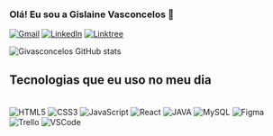 ### Olá! Eu sou a Gislaine Vasconcelos 👋


[![Gmail](https://img.shields.io/badge/Gmail-D14836?style=for-the-badge&logo=gmail&logoColor=white)](https://gislainevas6@gmail.com) [![LinkedIn](https://img.shields.io/badge/LinkedIn-0077B5?style=for-the-badge&logo=linkedin&logoColor=white)](https://www.linkedin.com/in/gislaine-vasconcelos-1344a2227/)
[![Linktree](https://img.shields.io/badge/linktree-39E09B?style=for-the-badge&logo=linktree&logoColor=white)](https://linktr.ee/GislaineVasconcelos)

![Givasconcelos GitHub stats](https://github-readme-stats.vercel.app/api?username=Givasconcelos&show_icons=true&theme=synthwave)


## Tecnologias que eu uso no meu dia

<div style="display: inline_block"><br/>
<img align="center" alt="HTML5" src = "https://img.shields.io/badge/HTML5-E34F26?style=for-the-badge&logo=html5&logoColor=white"/>
<img align="center" alt="CSS3" src = "https://img.shields.io/badge/CSS3-1572B6?style=for-the-badge&logo=css3&logoColor=white"/>
<img align="center" alt="JavaScript" src = "https://img.shields.io/badge/JavaScript-323330?style=for-the-badge&logo=javascript&logoColor=F7DF1E"/>
<img align="center" alt="React" src = "	https://img.shields.io/badge/React-20232A?style=for-the-badge&logo=react&logoColor=61DAFB"/>
<img align="center" alt="JAVA" src = "https://img.shields.io/badge/Java-ED8B00?style=for-the-badge&logo=openjdk&logoColor=white"/>
<img align="center" alt="MySQL" src = "https://img.shields.io/badge/MySQL-00000F?style=for-the-badge&logo=mysql&logoColor=white"/>
<img align="center" alt="Figma" src = "https://img.shields.io/badge/Figma-F24E1E?style=for-the-badge&logo=figma&logoColor=white"/>
<img align="center" alt="Trello" src = "https://img.shields.io/badge/Trello-0052CC?style=for-the-badge&logo=trello&logoColor=white"/>
<img align="center" alt="VSCode" src = "https://img.shields.io/badge/Visual_Studio_Code-0078D4?style=for-the-badge&logo=visual%20studio%20code&logoColor=whitee"/>

</div>
